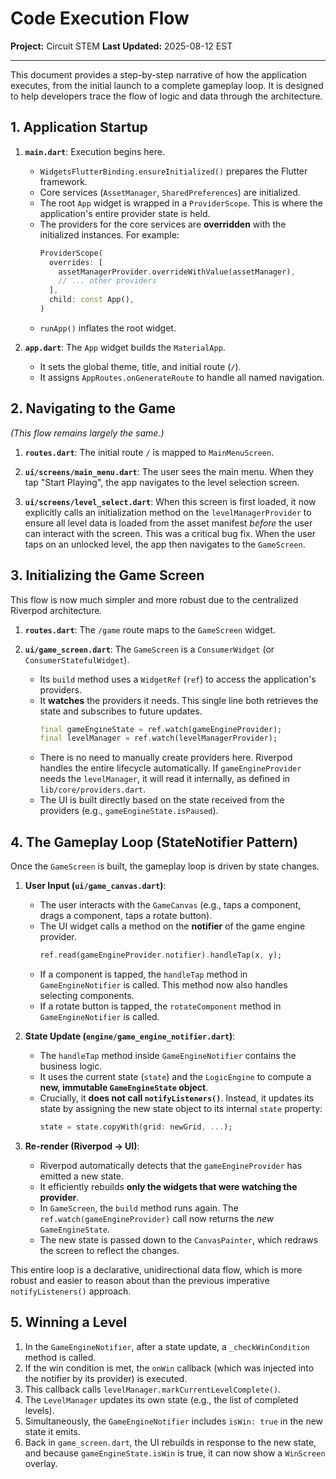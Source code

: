 # Code Execution Flow

**Project:** Circuit STEM
**Last Updated:** 2025-08-12 EST

---

This document provides a step-by-step narrative of how the application executes, from the initial launch to a complete gameplay loop. It is designed to help developers trace the flow of logic and data through the architecture.

## 1. Application Startup

1.  **`main.dart`**: Execution begins here.
    -   `WidgetsFlutterBinding.ensureInitialized()` prepares the Flutter framework.
    -   Core services (`AssetManager`, `SharedPreferences`) are initialized.
    -   The root `App` widget is wrapped in a `ProviderScope`. This is where the application's entire provider state is held.
    -   The providers for the core services are **overridden** with the initialized instances. For example:
        ```dart
        ProviderScope(
          overrides: [
            assetManagerProvider.overrideWithValue(assetManager),
            // ... other providers
          ],
          child: const App(),
        )
        ```
    -   `runApp()` inflates the root widget.

2.  **`app.dart`**: The `App` widget builds the `MaterialApp`.
    -   It sets the global theme, title, and initial route (`/`).
    -   It assigns `AppRoutes.onGenerateRoute` to handle all named navigation.

## 2. Navigating to the Game

_(This flow remains largely the same.)_

1.  **`routes.dart`**: The initial route `/` is mapped to `MainMenuScreen`.

2.  **`ui/screens/main_menu.dart`**: The user sees the main menu. When they tap "Start Playing", the app navigates to the level selection screen.

3.  **`ui/screens/level_select.dart`**: When this screen is first loaded, it now explicitly calls an initialization method on the `levelManagerProvider` to ensure all level data is loaded from the asset manifest *before* the user can interact with the screen. This was a critical bug fix. When the user taps on an unlocked level, the app then navigates to the `GameScreen`.

## 3. Initializing the Game Screen

This flow is now much simpler and more robust due to the centralized Riverpod architecture.

1.  **`routes.dart`**: The `/game` route maps to the `GameScreen` widget.

2.  **`ui/game_screen.dart`**: The `GameScreen` is a `ConsumerWidget` (or `ConsumerStatefulWidget`).
    -   Its `build` method uses a `WidgetRef` (`ref`) to access the application's providers.
    -   It **watches** the providers it needs. This single line both retrieves the state and subscribes to future updates.
        ```dart
        final gameEngineState = ref.watch(gameEngineProvider);
        final levelManager = ref.watch(levelManagerProvider);
        ```
    -   There is no need to manually create providers here. Riverpod handles the entire lifecycle automatically. If `gameEngineProvider` needs the `levelManager`, it will read it internally, as defined in `lib/core/providers.dart`.
    -   The UI is built directly based on the state received from the providers (e.g., `gameEngineState.isPaused`).

## 4. The Gameplay Loop (StateNotifier Pattern)

Once the `GameScreen` is built, the gameplay loop is driven by state changes.

1.  **User Input (`ui/game_canvas.dart`)**:
    -   The user interacts with the `GameCanvas` (e.g., taps a component, drags a component, taps a rotate button).
    -   The UI widget calls a method on the **notifier** of the game engine provider.
        ```dart
        ref.read(gameEngineProvider.notifier).handleTap(x, y);
        ```
    -   If a component is tapped, the `handleTap` method in `GameEngineNotifier` is called. This method now also handles selecting components.
    -   If a rotate button is tapped, the `rotateComponent` method in `GameEngineNotifier` is called.

2.  **State Update (`engine/game_engine_notifier.dart`)**:
    -   The `handleTap` method inside `GameEngineNotifier` contains the business logic.
    -   It uses the current state (`state`) and the `LogicEngine` to compute a **new, immutable `GameEngineState` object**.
    -   Crucially, it **does not call `notifyListeners()`**. Instead, it updates its state by assigning the new state object to its internal `state` property:
        ```dart
        state = state.copyWith(grid: newGrid, ...);
        ```

3.  **Re-render (Riverpod -> UI)**:
    -   Riverpod automatically detects that the `gameEngineProvider` has emitted a new state.
    -   It efficiently rebuilds **only the widgets that were watching the provider**.
    -   In `GameScreen`, the `build` method runs again. The `ref.watch(gameEngineProvider)` call now returns the *new* `GameEngineState`.
    -   The new state is passed down to the `CanvasPainter`, which redraws the screen to reflect the changes.

This entire loop is a declarative, unidirectional data flow, which is more robust and easier to reason about than the previous imperative `notifyListeners()` approach.

## 5. Winning a Level

1.  In the `GameEngineNotifier`, after a state update, a `_checkWinCondition` method is called.
2.  If the win condition is met, the `onWin` callback (which was injected into the notifier by its provider) is executed.
3.  This callback calls `levelManager.markCurrentLevelComplete()`.
4.  The `LevelManager` updates its own state (e.g., the list of completed levels).
5.  Simultaneously, the `GameEngineNotifier` includes `isWin: true` in the new state it emits.
6.  Back in `game_screen.dart`, the UI rebuilds in response to the new state, and because `gameEngineState.isWin` is true, it can now show a `WinScreen` overlay.